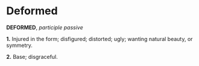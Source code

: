 # Deformed

**DEFORMED**, _participle passive_

**1.** Injured in the form; disfigured; distorted; ugly; wanting natural beauty, or symmetry.

**2.** Base; disgraceful.